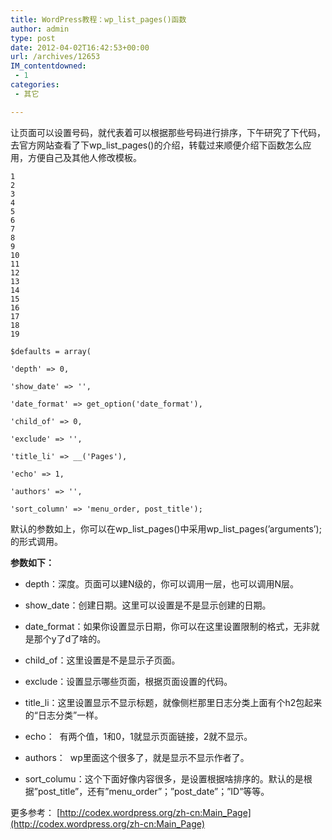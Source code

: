 ```yaml
---
title: WordPress教程：wp_list_pages()函数
author: admin
type: post
date: 2012-04-02T16:42:53+00:00
url: /archives/12653
IM_contentdowned:
 - 1
categories:
 - 其它

---
```

让页面可以设置号码，就代表着可以根据那些号码进行排序，下午研究了下代码，去官方网站查看了下wp\_list\_pages()的介绍，转载过来顺便介绍下函数怎么应用，方便自己及其他人修改模板。

```
1
2
3
4
5
6
7
8
9
10
11
12
13
14
15
16
17
18
19
```

```
$defaults = array(

'depth' => 0,

'show_date' => '',

'date_format' => get_option('date_format'),

'child_of' => 0,

'exclude' => '',

'title_li' => __('Pages'),

'echo' => 1,

'authors' => '',

'sort_column' => 'menu_order, post_title');
```

默认的参数如上，你可以在wp_list_pages()中采用wp_list_pages(’arguments’);的形式调用。

**参数如下：**

* depth：深度。页面可以建N级的，你可以调用一层，也可以调用N层。

* show_date：创建日期。这里可以设置是不是显示创建的日期。

* date_format：如果你设置显示日期，你可以在这里设置限制的格式，无非就是那个y了d了啥的。

* child_of：这里设置是不是显示子页面。

* exclude：设置显示哪些页面，根据页面设置的代码。

* title_li：这里设置显示不显示标题，就像侧栏那里日志分类上面有个h2包起来的“日志分类”一样。

* echo：  有两个值，1和0，1就显示页面链接，2就不显示。

* authors：  wp里面这个很多了，就是显示不显示作者了。

* sort_columu：这个下面好像内容很多，是设置根据啥排序的。默认的是根据”post_title”，还有”menu_order”；”post_date”；”ID”等等。


更多参考： [http://codex.wordpress.org/zh-cn:Main_Page](http://codex.wordpress.org/zh-cn:Main_Page)